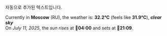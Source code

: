 
자동으로 추가된 텍스트입니다.

<!--START_SECTION:weather:moscow-->
Currently in **Moscow** (RU), the weather is: **32.2°C** (feels like **31.9°C**), ***clear sky***<br/>
On *July 11, 2025*, the *sun rises* at 🌅**04:00** and *sets* at 🌇**21:09**.
<!--END_SECTION:weather-->
